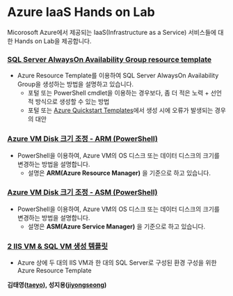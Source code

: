 # Azure IaaS Hands on Lab
Micorosoft Azure에서 제공되는 IaaS(Infrastructure as a Service) 서비스들에 대한 Hands on Lab을 제공합니다.


### [SQL Server AlwaysOn Availability Group resource template](https://github.com/jiyongseong/AzureIaaSHol/tree/master/AzureResourceGroup-AlwaysOnCluster) 
- Azure Resource Template를 이용하여 SQL Server AlwaysOn Availability Group을 생성하는 방법을 설명하고 있습니다.
  - 포털 또는 PowerShell cmdlet을 이용하는 경우보다, 좀 더 적은 노력 + 선언적 방식으로 생성할 수 있는 방법
  - 포털 또는 [Azure Quickstart Templates](https://github.com/Azure/azure-quickstart-templates)에서 생성 시에 오류가 발생되는 경우의 대안

### [Azure VM Disk 크기 조정 - ARM (PowerShell)](https://github.com/jiyongseong/AzureIaaSHol/tree/master/resize-disk-size) 
- PowerShell을 이용하여, Azure VM의 OS 디스크 또는 데이터 디스크의 크기를 변경하는 방법을 설명합니다.
  - 설명은 __ARM(Azure Resource Manager)__ 을 기준으로 하고 있습니다.

### [Azure VM Disk 크기 조정 - ASM (PowerShell)](https://github.com/jiyongseong/AzureIaaSHol/tree/master/resize-disk-size-asm) 
- PowerShell을 이용하여, Azure VM의 OS 디스크 또는 데이터 디스크의 크기를 변경하는 방법을 설명합니다.
  - 설명은 __ASM(Azure Service Manager)__ 을 기준으로 하고 있습니다.
  
### [2 IIS VM & SQL VM 생성 템플릿](https://github.com/jiyongseong/AzureIaaSHol/tree/master/2-iis-vms-sql-vm-template) 
- Azure 상에 두 대의 IIS VM과 한 대의 SQL Server로 구성된 환경 구성을 위한 Azure Resource Template

**김태영([taeyo](https://github.com/taeyo)), 성지용([jiyongseong](https://github.com/jiyongseong))**
